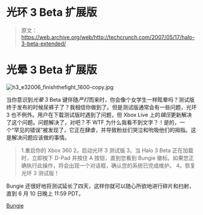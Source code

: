 # 光环 3 Beta 扩展版

> 原文：<https://web.archive.org/web/http://techcrunch.com/2007/05/17/halo-3-beta-extended/>

# 光晕 3 Beta 扩展版

![h3_e32006_finishthefight_1600-copy.jpg](img/103c5505393d68ddd8a297b8b969000c.png)

当你意识到*光晕 3* Beta 键伴随*严打*而来时，你会像个女学生一样眩晕吗？测试版终于发布的时候尿裤子了？我相信你做到了。但是测试版通常会有一些问题，光环 3 也不例外。用户在下载测试版时遇到了问题，但 Xbox Live 上的*镇压*更新解决了这个问题。问题解决了，对吧？不 WTF 为什么我看不到文字？！是的，一个“罕见的错误”被发现了，它正在肆虐，并导致粉丝们哭泣和吮吸他们的拇指。这是解决问题应该做的事情。

> 1.重启你的 Xbox 360
> 2。启动光环 3 测试版
> 3。当 Halo 3 Beta 正在加载时，立即按下 D-Pad 并按住 A 按钮，直到您看到 Bungie 徽标。如果您正确执行此操作，将会出现一个对话框，确认您的系统已完成维护。
> 4。恢复光环 3 测试版！

Bungie 还很好地将测试延长了四天，这样你就可以随心所欲地进行碎片和扫射，直到 6 月 10 日晚上 11:59 PDT。

[Bungie](https://web.archive.org/web/20130628174112/http://www.bungie.net/News/content.aspx?type=news&cid=12468)